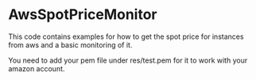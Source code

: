 # AwsSpotPriceMonitor

This code contains examples for how to get the spot price for instances from aws and a basic monitoring of it.

You need to add your pem file under res/test.pem for it to work with your amazon account.

